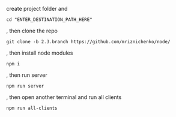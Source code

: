 create project folder and

```
cd "ENTER_DESTINATION_PATH_HERE"
```

, then clone the repo
```
git clone -b 2.3.branch https://github.com/mriznichenko/node/ 
```

, then install node modules
```
npm i
```

, then run server
```
npm run server
```

, then open another terminal and run all clients
```
npm run all-clients
```
